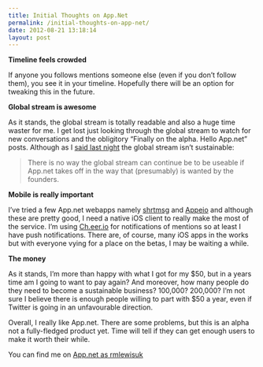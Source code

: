 ```yaml
---
title: Initial Thoughts on App.Net
permalink: /initial-thoughts-on-app-net/
date: 2012-08-21 13:18:14
layout: post
---
```


**Timeline feels crowded**

If anyone you follows mentions someone else (even if you don’t follow them), you see it in your timeline. Hopefully there will be an option for tweaking this in the future.

**Global stream is awesome**

As it stands, the global stream is totally readable and also a huge time waster for me. I get lost just looking through the global stream to watch for new conversations and the obligitory “Finally on the alpha. Hello App.net” posts. Although as I [said last night](https://alpha.app.net/rmlewisuk/post/115687) the global stream isn’t sustainable:

> There is no way the global stream can continue be to be useable if App.net takes off in the way that (presumably) is wanted by the founders.

**Mobile is really important**

I’ve tried a few App.net webapps namely [shrtmsg](http://shrtmsg.com) and [Appeio](http://appeio.com) and although these are pretty good, I need a native iOS client to really make the most of the service. I’m using [Ch.eer.io](http://ch.eer.io) for notifications of mentions so at least I have push notifications. There are, of course, many iOS apps in the works but with everyone vying for a place on the betas, I may be waiting a while.

**The money**

As it stands, I’m more than happy with what I got for my $50, but in a years time am I going to want to pay again? And moreover, how many people do they need to become a sustainable business? 100,000? 200,000? I’m not sure I believe there is enough people willing to part with $50 a year, even if Twitter is going in an unfavourable direction.

Overall, I really like App.net. There are some problems, but this is an alpha not a fully-fledged product yet. Time will tell if they can get enough users to make it worth their while.

You can find me on [App.net as rmlewisuk](http://alpha.app.net/rmlewisuk)